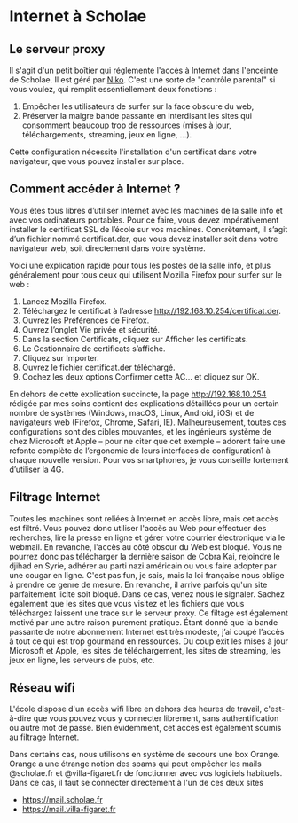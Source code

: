 # Internet à Scholae

## Le serveur proxy

Il s'agit d'un petit boîtier qui réglemente l'accès à Internet dans l'enceinte de Scholae. Il est géré par [Niko](https://microlinux.fr/).
C'est une sorte de "contrôle parental" si vous voulez, qui remplit essentiellement deux fonctions :

1. Empêcher les utilisateurs de surfer sur la face obscure du web,
2. Préserver la maigre bande passante en interdisant les sites qui consomment beaucoup trop de ressources (mises à jour, téléchargements, streaming, jeux en ligne, ...).

Cette configuration nécessite l'installation d'un certificat dans votre navigateur, que vous pouvez installer sur place.

## Comment accéder à Internet ?

Vous êtes tous libres d’utiliser Internet avec les machines de la salle info et avec vos
ordinateurs portables. Pour ce faire, vous devez impérativement installer le
certificat SSL de l’école sur vos machines.
Concrètement, il s’agit d’un fichier nommé certificat.der, que vous devez installer
soit dans votre navigateur web, soit directement dans votre système.

Voici une explication rapide pour tous les postes de la salle info, et plus
généralement pour tous ceux qui utilisent Mozilla Firefox pour surfer sur le web :

1. Lancez Mozilla Firefox.
2. Téléchargez le certificat à l’adresse http://192.168.10.254/certificat.der.
3. Ouvrez les Préférences de Firefox.
4. Ouvrez l’onglet Vie privée et sécurité.
5. Dans la section Certificats, cliquez sur Afficher les certificats.
6. Le Gestionnaire de certificats s’affiche.
7. Cliquez sur Importer.
8. Ouvrez le fichier certificat.der téléchargé.
9. Cochez les deux options Confirmer cette AC... et cliquez sur OK.

En dehors de cette explication succincte, la page http://192.168.10.254 rédigée par
mes soins contient des explications détaillées pour un certain nombre de systèmes
(Windows, macOS, Linux, Android, iOS) et de navigateurs web (Firefox, Chrome,
Safari, IE). Malheureusement, toutes ces configurations sont des cibles mouvantes, et
les ingénieurs système de chez Microsoft et Apple – pour ne citer que cet exemple –
adorent faire une refonte complète de l’ergonomie de leurs interfaces de
configuration1 à chaque nouvelle version. Pour vos smartphones, je vous conseille
fortement d’utiliser la 4G.


## Filtrage Internet

Toutes les machines sont reliées à Internet en accès libre, mais cet accès est filtré. Vous pouvez donc
utiliser l'accès au Web pour effectuer des recherches, lire la presse en ligne et gérer votre courrier
électronique via le webmail. En revanche, l'accès au côté obscur du Web est bloqué. Vous ne
pourrez donc pas télécharger la dernière saison de Cobra Kai, rejoindre le djihad en Syrie, adhérer
au parti nazi américain ou vous faire adopter par une cougar en ligne. C'est pas fun, je sais, mais la
loi française nous oblige à prendre ce genre de mesure. En revanche, il arrive parfois qu'un site
parfaitement licite soit bloqué. Dans ce cas, venez nous le signaler. Sachez également que les sites
que vous visitez et les fichiers que vous téléchargez laissent une trace sur le serveur proxy.
Ce filtage est également motivé par une autre raison purement pratique. Étant donné que la bande
passante de notre abonnement Internet est très modeste, j’ai coupé l’accès à tout ce qui est trop
gourmand en ressources. Du coup exit les mises à jour Microsoft et Apple, les sites de
téléchargement, les sites de streaming, les jeux en ligne, les serveurs de pubs, etc.

## Réseau wifi

L'école dispose d'un accès wifi libre en dehors des heures de travail, c'est-à-dire que vous pouvez
vous y connecter librement, sans authentification ou autre mot de passe. Bien évidemment, cet
accès est également soumis au filtrage Internet.

Dans certains cas, nous utilisons en système de secours une box Orange. Orange a une étrange notion des spams qui peut empêcher les mails @scholae.fr et @villa-figaret.fr de fonctionner avec vos logiciels habituels. Dans ce cas, il faut se connecter directement à l'un de ces deux sites 

- https://mail.scholae.fr
- https://mail.villa-figaret.fr
